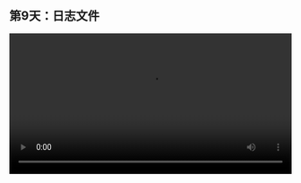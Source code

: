 ## 第9天：日志文件
 

<video width="100%" controls controlslist="nodownload nofullscreen noremoteplayback" disablePictureInPicture>
  <source src="https://api.keepwork.com/storage/v0/siteFiles/11991/raw#1586889904491session9.webm" type="video/webm">
  <source src="https://api.keepwork.com/storage/v0/siteFiles/11992/raw#1586889941372session9_small.mp4" type="video/mp4" />
   
  你的浏览器不支持播放
</video>
<style>
video::-webkit-media-controls-fullscreen-button { display: none; } 
</style>

### 字幕

在程序运行的过程中，程序员一般会输出一些文字。
这些文字一般用户是看不见的，只有程序员可以看到。
比如在代码方块中，我们可以使用**log语句**输出日志。
在Paracraft中有两种方法查看日志，
一种是直接查看Paracraft安装目录下的**log.txt**文件。
点击这里，找到程序的安装目录，
找到log.txt文件，打开它，
这里就是Paracraft的日志文件了。
我们可以看到运行过程中发生的事情，程序员都记录在了这里。
另一种方法是按**F11**键打开NPL控制面板，
在下方这里，就是所有的NPL日志，也就是log.txt的内容。
而且这个日志还会动态地刷新。

### 动手练习
找到log.txt文件，查看当前的程序日志。看看日志里都记录了什么？